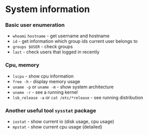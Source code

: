 # System information
### Basic user enumeration

- `whoami` `hostname` - get username and hostname
- `id` - get information which group ids current user belongs to
- `groups $USER` - check groups
- `last` - check users that logged in recently


### Cpu, memory
- `lscpu` - show cpu information
- `free -h` - display memory usage
- `uname -p` or `uname -m` - show system architecture
- `uname -r` - see a running kernel
- `lsb_release -a` or `cat /etc/*release` - see running distribution

### Another useful tool `sysstat` package
- `iostat` - show current io (disk usage, cpu usage)
- `mpstat` - show current cpu usage (detailed)
